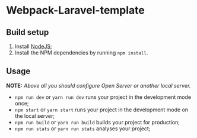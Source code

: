 # **Webpack-Laravel-template**
## Build setup
1. Install [NodeJS](https://nodejs.org/en/);
2. Install the NPM dependencies by running `npm install`.
## Usage
**NOTE:** _Above all you should configure Open Server or another local server._
* `npm run dev` or `yarn run dev` runs your project in the development mode once;
* `npm start` or `yarn start` runs your project in the development mode on the local server;
* `npm run build` or `yarn run build` builds your project for production;
* `npm run stats` or `yarn run stats` analyses your project;